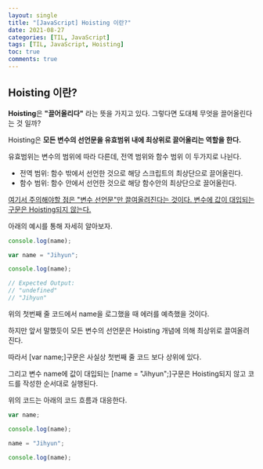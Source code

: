```yaml
---
layout: single
title: "[JavaScript] Hoisting 이란?"
date: 2021-08-27
categories: [TIL, JavaScript]
tags: [TIL, JavaScript, Hoisting]
toc: true
comments: true
---
```


## Hoisting 이란?
**Hoisting**은 **"끌어올리다"** 라는 뜻을 가지고 있다. 그렇다면 도대체 무엇을 끌어올린다는 것 일까?

Hoisting은 **모든 변수의 선언문을 유효범위 내에 최상위로 끌어올리는 역할을 한다.**

유효범위는 변수의 범위에 따라 다른데, 전역 범위와 함수 범위 이 두가지로 나뉜다. 
- 전역 범위: 함수 밖에서 선언한 것으로 해당 스크립트의 최상단으로 끌어올린다.
- 함수 범위: 함수 안에서 선언한 것으로 해당 함수안의 최상단으로 끌어올린다.

<u>여기서 주의해야할 점은 "변수 선언문"만 끌여올려진다는 것이다. 변수에 값이 대입되는 구문은 Hoisting되지 않는다.</u>

아래의 예시를 통해 자세히 알아보자. 
```javascript
console.log(name);

var name = "Jihyun";

console.log(name);

// Expected Output:
// "undefined"
// "Jihyun"
```
위의 첫번째 줄 코드에서 name을 로그했을 때 에러를 예측했을 것이다. 

하지만 앞서 말했듯이 모든 변수의 선언문은 Hoisting 개념에 의해 최상위로 끌여올려진다. 

따라서 [var name;]구문은 사실상 첫번째 줄 코드 보다 상위에 있다. 

그리고 변수 name에 값이 대입되는 [name = "Jihyun";]구문은 Hoisting되지 않고 코드를 작성한 순서대로 실행된다. 

위의 코드는 아래의 코드 흐름과 대응한다.
```javascript
var name;

console.log(name);

name = "Jihyun";

console.log(name);
```

